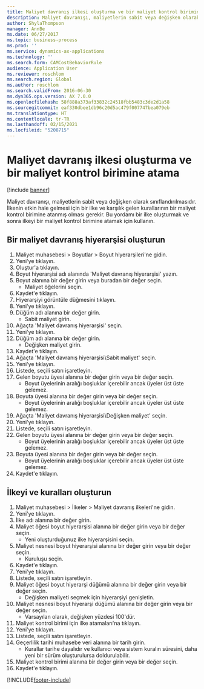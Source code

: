 ```yaml
---
title: Maliyet davranış ilkesi oluşturma ve bir maliyet kontrol birimine atama
description: Maliyet davranışı, maliyetlerin sabit veya değişken olarak sınıflandırılmasıdır.
author: ShylaThompson
manager: AnnBe
ms.date: 06/27/2017
ms.topic: business-process
ms.prod: ''
ms.service: dynamics-ax-applications
ms.technology: ''
ms.search.form: CAMCostBehaviorRule
audience: Application User
ms.reviewer: roschlom
ms.search.region: Global
ms.author: roschlom
ms.search.validFrom: 2016-06-30
ms.dyn365.ops.version: AX 7.0.0
ms.openlocfilehash: 58f888a373af33832c24518fbb5483c3de2d1a58
ms.sourcegitcommit: eaf330dbee1db96c20d5ac479f007747bea079eb
ms.translationtype: HT
ms.contentlocale: tr-TR
ms.lasthandoff: 02/15/2021
ms.locfileid: "5208715"
---
```

# <a name="create-and-assign-a-cost-behavior-policy-to-a-cost-control-unit"></a>Maliyet davranış ilkesi oluşturma ve bir maliyet kontrol birimine atama

[!include [banner](../../includes/banner.md)]

Maliyet davranışı, maliyetlerin sabit veya değişken olarak sınıflandırılmasıdır. İlkenin etkin hale gelmesi için bir ilke ve karşılık gelen kurallarının bir maliyet kontrol birimine atanmış olması gerekir. Bu yordamı bir ilke oluşturmak ve sonra ilkeyi bir maliyet kontrol birimine atamak için kullanın.


## <a name="create-a-cost-behavior-hierarchy"></a>Bir maliyet davranış hiyerarşisi oluşturun
1. Maliyet muhasebesi > Boyutlar > Boyut hiyerarşileri'ne gidin.
2. Yeni'ye tıklayın.
3. Oluştur'a tıklayın.
4. Boyut hiyerarşisi adı alanında 'Maliyet davranış hiyerarşisi' yazın.
5. Boyut alanına bir değer girin veya buradan bir değer seçin.
    * Maliyet öğelerini seçin.  
6. Kaydet'e tıklayın.
7. Hiyerarşiyi görüntüle düğmesini tıklayın.
8. Yeni'ye tıklayın.
9. Düğüm adı alanına bir değer girin.
    * Sabit maliyet girin.  
10. Ağaçta 'Maliyet davranış hiyerarşisi' seçin.
11. Yeni'ye tıklayın.
12. Düğüm adı alanına bir değer girin.
    * Değişken maliyet girin.  
13. Kaydet'e tıklayın.
14. Ağaçta 'Maliyet davranış hiyerarşisi\Sabit maliyet' seçin.
15. Yeni'ye tıklayın.
16. Listede, seçili satırı işaretleyin.
17. Gelen boyutu üyesi alanına bir değer girin veya bir değer seçin.
    * Boyut üyelerinin aralığı boşluklar içerebilir ancak üyeler üst üste gelemez.  
18. Boyuta üyesi alanına bir değer girin veya bir değer seçin.
    * Boyut üyelerinin aralığı boşluklar içerebilir ancak üyeler üst üste gelemez.  
19. Ağaçta 'Maliyet davranış hiyerarşisi\Değişken maliyet' seçin.
20. Yeni'ye tıklayın.
21. Listede, seçili satırı işaretleyin.
22. Gelen boyutu üyesi alanına bir değer girin veya bir değer seçin.
    * Boyut üyelerinin aralığı boşluklar içerebilir ancak üyeler üst üste gelemez.  
23. Boyuta üyesi alanına bir değer girin veya bir değer seçin.
    * Boyut üyelerinin aralığı boşluklar içerebilir ancak üyeler üst üste gelemez.  
24. Kaydet'e tıklayın.

## <a name="create-the-policy-and-rules"></a>İlkeyi ve kuralları oluşturun
1. Maliyet muhasebesi > İlkeler > Maliyet davranış ilkeleri'ne gidin.
2. Yeni'ye tıklayın.
3. İlke adı alanına bir değer girin.
4. Maliyet öğesi boyut hiyerarşisi alanına bir değer girin veya bir değer seçin.
    * Yeni oluşturduğunuz ilke hiyerarşisini seçin.  
5. Maliyet nesnesi boyut hiyerarşisi alanına bir değer girin veya bir değer seçin.
    * Kuruluşu seçin.  
6. Kaydet'e tıklayın.
7. Yeni'ye tıklayın.
8. Listede, seçili satırı işaretleyin.
9. Maliyet öğesi boyut hiyerarşi düğümü alanına bir değer girin veya bir değer seçin.
    * Değişken maliyeti seçmek için hiyerarşiyi genişletin.  
10. Maliyet nesnesi boyut hiyerarşi düğümü alanına bir değer girin veya bir değer seçin.
    * Varsayılan olarak, değişken yüzdesi 100'dür.  
11. Maliyet kontrol birimi için ilke atamaları'na tıklayın.
12. Yeni'ye tıklayın.
13. Listede, seçili satırı işaretleyin.
14. Geçerlilik tarihi muhasebe veri alanına bir tarih girin.
    * Kurallar tarihe dayalıdır ve kullanıcı veya sistem kuralın süresini, daha yeni bir sürüm oluşturulursa doldurulabilir.  
15. Maliyet kontrol birimi alanına bir değer girin veya bir değer seçin.
16. Kaydet'e tıklayın.



[!INCLUDE[footer-include](../../../includes/footer-banner.md)]